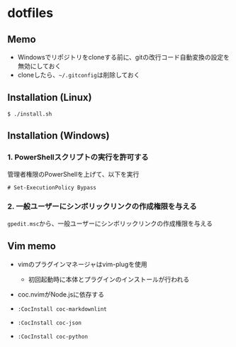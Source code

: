 # dotfiles

## Memo

- Windowsでリポジトリをcloneする前に、gitの改行コード自動変換の設定を無効にしておく
- cloneしたら、`~/.gitconfig`は削除しておく

## Installation (Linux)

```
$ ./install.sh
```

## Installation (Windows)

### 1. PowerShellスクリプトの実行を許可する

管理者権限のPowerShellを上げて、以下を実行

```
# Set-ExecutionPolicy Bypass
```

### 2. 一般ユーザーにシンボリックリンクの作成権限を与える

`gpedit.msc`から、一般ユーザーにシンボリックリンクの作成権限を与える

## Vim memo

- vimのプラグインマネージャはvim-plugを使用
  - 初回起動時に本体とプラグインのインストールが行われる
- coc.nvimがNode.jsに依存する

- `:CocInstall coc-markdownlint`
- `:CocInstall coc-json`
- `:CocInstall coc-python`
